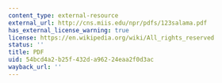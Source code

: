 ```yaml
---
content_type: external-resource
external_url: http://cns.miis.edu/npr/pdfs/123salama.pdf
has_external_license_warning: true
license: https://en.wikipedia.org/wiki/All_rights_reserved
status: ''
title: PDF
uid: 54bcd4a2-b25f-432d-a962-24eaa2f0d3ac
wayback_url: ''
---
```

